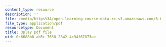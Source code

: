 ```yaml
---
content_type: resource
description: ''
file: /media/https%3A/open-learning-course-data-rc.s3.amazonaws.com/6-004-computation-structures-spring-2017/0c6688b0ab5c763828424c94f67873ae_yauQ7o1ZAAw.pdf
file_type: application/pdf
resourcetype: Document
title: 3play pdf file
uid: 0c6688b0-ab5c-7638-2842-4c94f67873ae
---
```

